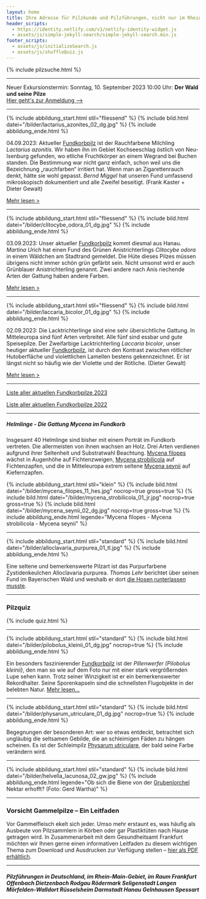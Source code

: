 ```yaml
---
layout: home
title: Ihre Adresse für Pilzkunde und Pilzführungen, nicht nur im Rhein-Main-Gebiet
header_scripts:
  - https://identity.netlify.com/v1/netlify-identity-widget.js
  - assets/js/simple-jekyll-search/simple-jekyll-search.min.js
footer_scripts:
  - assets/js/initializeSearch.js
  - assets/js/shuffleQuiz.js
---
```

{% include pilzsuche.html %}

- - -

Neuer Exkursionstermin: Sonntag, 10. September 2023 10:00 Uhr: **Der Wald und seine Pilze**  
[Hier geht's zur Anmeldung -->](/termine)

- - -

{% include abbildung_start.html stil="fliessend" %}
{% include bild.html datei="/bilder/lactarius_azonites_02_dg.jpg" %}
{% include abbildung_ende.html %}

04.09.2023: Aktueller [Fundkorbpilz](AA "Glossar-") ist der Rauchfarbene Milchling *Lactarius azonitis*. Wir haben ihn im Gebiet Kochseeschlag östlich von Neu-Isenburg gefunden, wo etliche Fruchtkörper an einem Wegrand bei Buchen standen. Die Bestimmung war nicht ganz einfach, schon weil uns die Bezeichnung „rauchfarben“ irritiert hat. Wenn man an Zigarettenrauch denkt, hätte sie wohl gepasst. *Bernd Miggel* hat unseren Fund umfassend mikroskopisch dokumentiert und alle Zweifel beseitigt. (Frank Kaster + Dieter Gewalt)

[Mehr lesen >](/pilze/lactarius-azonites-rauchfarbener-milchling)

<div style="clear:  both"></div>

- - -

{% include abbildung_start.html stil="fliessend" %}
{% include bild.html datei="/bilder/clitocybe_odora_01_dg.jpg" %}
{% include abbildung_ende.html %}

03.09.2023: Unser aktueller [Fundkorbpilz](AA "Glossar-") kommt diesmal aus Hanau. *Martina Urich* hat einen Fund des Grünen Anistrichterlings *Clitocybe odora* in einem Wäldchen am Stadtrand gemeldet. Die Hüte dieses Pilzes müssen übrigens nicht immer schön grün gefärbt sein. Nicht umsonst wird er auch Grünblauer Anistrichterling genannt. Zwei andere nach Anis riechende Arten der Gattung haben andere Farben.

[Mehr lesen >](/pilze/clitocybe-odora-grüner-anistrichterling)

<div style="clear:  both"></div>

- - -

{% include abbildung_start.html stil="fliessend" %}
{% include bild.html datei="/bilder/laccaria_bicolor_01_dg.jpg" %}
{% include abbildung_ende.html %}

02.09.2023: Die Lacktrichterlinge sind eine sehr übersichtliche Gattung. In Mitteleuropa sind fünf Arten verbreitet. Alle fünf sind essbar und gute Speisepilze. Der Zweifarbige Lacktrichterling *Laccaria bicolor*, unser heutiger aktueller [Fundkorbpilz](AA "Glossar-"), ist durch den Kontrast zwischen rötlicher Hutoberfläche und violettlichen Lamellen bestens gekennzeichnet. Er ist längst nicht so häufig wie der Violette und der Rötliche. (Dieter Gewalt)

[Mehr lesen >](/pilze/laccaria-bicolor-zweifarbiger-lacktrichterling)

<div style="clear:  both"></div>

- - -

[Liste aller aktuellen Fundkorbpilze 2023](/artikel/liste-aller-aktuellen-fundkorbpilze-2023.html)

[Liste aller aktuellen Fundkorbpilze 2022](/artikel/liste-aller-aktuellen-fundkorbpilze-2022.html)

- - -

##### Helmlinge - Die Gattung *Mycena* im Fundkorb

Insgesamt 40 Helmlinge sind bisher mit einem Porträt im Fundkorb vertreten. Die allermeisten von ihnen wachsen an Holz. Drei Arten verdienen aufgrund ihrer Seltenheit und Substratwahl Beachtung. [Mycena filopes](/pilze/mycena-filopes-zerbrechlicher-fadenhelmling) wächst in Augenhöhe auf Fichtenzweigen, [Mycena strobilicola](/pilze/mycena-strobilicola-fichtenzapfenhelmling) auf Fichtenzapfen, und die in Mitteleuropa extrem seltene [Mycena seynii](/pilze/mycena-seynii-mediterraner-kiefernzapfenhelmling) auf Kiefernzapfen.

{% include abbildung_start.html stil="klein" %}
{% include bild.html datei="/bilder/mycena_filopes_11_hes.jpg" nocrop=true gross=true %}
{% include bild.html datei="/bilder/mycena_strobilicola_01_jr.jpg" nocrop=true gross=true %}
{% include bild.html datei="/bilder/mycena_seynii_02_dg.jpg" nocrop=true gross=true %}
{% include abbildung_ende.html legende="Mycena filopes - Mycena strobilicola - Mycena seynii" %}

- - -

{% include abbildung_start.html stil="standard" %}
{% include bild.html datei="/bilder/alloclavaria_purpurea_01_tl.jpg" %}
{% include abbildung_ende.html %}

Eine seltene und bemerkenswerte Pilzart ist das Purpurfarbene Zystidenkeulchen Alloclavaria purpurea. *Thomas Lehr* berichtet über seinen Fund im Bayerischen Wald und weshalb er dort [die Hosen runterlassen musste](/pilze/alloclavaria-purpurea-purpurfarbenes-zystidenkeulchen).

- - -

### Pilzquiz

{% include quiz.html %}

- - -

{% include abbildung_start.html stil="standard" %}
{% include bild.html datei="/bilder/pilobolus_kleinii_01_dg.jpg" nocrop=true %}
{% include abbildung_ende.html %}

Ein besonders faszinierender [Fundkorbpilz](AA "Glossar-") ist der *Pillenwerfer (Pilobolus kleinii)*, den man so wie auf dem Foto nur mit einer stark vergrößernden Lupe sehen kann. Trotz seiner Winzigkeit ist er ein bemerkenswerter Rekordhalter. Seine Sporenkapseln sind die schnellsten Flugobjekte in der belebten Natur. [Mehr lesen...](/pilze/pilobolus-kleinii-pillenwerfer)

- - -

{% include abbildung_start.html stil="standard" %}
{% include bild.html datei="/bilder/physarum_utriculare_01_dg.jpg" nocrop=true %}
{% include abbildung_ende.html %}

Begegnungen der besonderen Art: wer so etwas entdeckt, betrachtet sich ungläubig die seltsamen Gebilde, die an schleimigen Fäden zu hängen scheinen. Es ist der Schleimpilz [Physarum utriculare](/pilze/physarum-utriculare-fadenfruchtschleimpilz), der bald seine Farbe verändern wird.

- - -

{% include abbildung_start.html stil="standard" %}
{% include bild.html datei="/bilder/helvella_lacunosa_02_gw.jpg" %}
{% include abbildung_ende.html legende="Ob sich die Biene von der <a href='/pilze/helvella-lacunosa-grubenlorchel'>Grubenlorchel</a> Nektar erhofft?  (Foto: Gerd Wartha)" %}

- - -

### Vorsicht Gammelpilze – Ein Leitfaden

Vor Gammelfleisch ekelt sich jeder. Umso mehr erstaunt es, was häufig als Ausbeute von Pilzsammlern in Körben oder gar Plastiktüten nach Hause getragen wird. In Zusammenarbeit mit dem Gesundheitsamt Frankfurt möchten wir Ihnen gerne einen informativen Leitfaden zu diesem wichtigen Thema zum Download und Ausdrucken zur Verfügung stellen – [hier als PDF erhältlich](/assets/docs/Fundkorb.de-Gammelpilze.pdf).

- - -

##### Pilzführungen in Deutschland, im Rhein-Main-Gebiet, im Raum Frankfurt Offenbach Dietzenbach Rodgau Rödermark Seligenstadt Langen Mörfelden-Walldort Rüsselsheim Darmstadt Hanau Gelnhausen Spessart